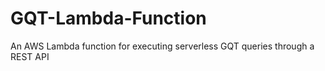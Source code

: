 # GQT-Lambda-Function
An AWS Lambda function for executing serverless GQT queries through a REST API
